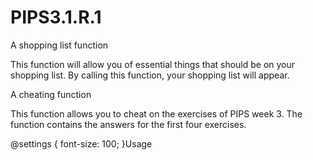 # PIPS3.1.R.1

A shopping list function

This function will allow you of essential things that should be on your shopping list. By calling this function, your shopping list will appear.

A cheating function

This function allows you to cheat on the exercises of PIPS week 3. The function contains the answers for the first four exercises.

@settings {
  font-size: 100;
}Usage
